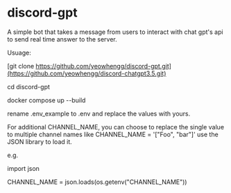 # discord-gpt

A simple bot that takes a message from users to interact with chat gpt's api to send real time answer to the server.

Usuage:

[git clone https://github.com/yeowhengg/discord-gpt.git](https://github.com/yeowhengg/discord-chatgpt3.5.git)

cd discord-gpt

docker compose up --build

rename .env_example to .env and replace the values with yours.

For additional CHANNEL_NAME, you can choose to replace the single value to multiple channel names like CHANNEL_NAME = '["Foo", "bar"]'
use the JSON library to load it.

e.g.

import json

CHANNEL_NAME = json.loads(os.getenv("CHANNEL_NAME"))


